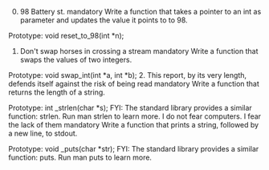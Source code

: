 0. 98 Battery st.
mandatory
Write a function that takes a pointer to an int as parameter and updates the value it points to to 98.

Prototype: void reset_to_98(int *n);
1. Don't swap horses in crossing a stream
mandatory
Write a function that swaps the values of two integers.

Prototype: void swap_int(int *a, int *b);
2. This report, by its very length, defends itself against the risk of being read
mandatory
Write a function that returns the length of a string.

Prototype: int _strlen(char *s);
FYI: The standard library provides a similar function: strlen. Run man strlen to learn more.
I do not fear computers. I fear the lack of them
mandatory
Write a function that prints a string, followed by a new line, to stdout.

Prototype: void _puts(char *str);
FYI: The standard library provides a similar function: puts. Run man puts to learn more.
